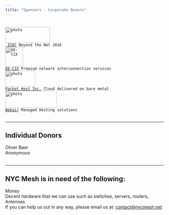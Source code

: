 ```yaml
---
title: "Sponsors - Corporate Donors"
---
```


<br>

<div class="flex flex-wrap justify-between">

<div class="h-auto w-50 pa0 mr2 mt2">
    <code><img src="logo_isoc_568×205.png" alt="photo" style="width:142px;height:50px;" ></code>
</div>
<div class=" w-40 pa mr0 ph0 mt2">
    <code><a href="https://www.internetsociety.org"> ISOC</a> Beyond the Net 2016 </code>
</div>


<div class="h-auto pa0 mr2 mt4">
<code><img src="logo_de-cix1476×1353.png" alt="DE-CIX" style="width:56px;height:61px;" ></code>
</div>
<div class=" h-auto pa0 mr0 ph0 mt4">
    <code><a href="https://de-cix.net">DE-CIX</a> Premium network interconnection services </code>
</div>


<div class="h-auto pa0 mr0 mt4">
    <code><img src="logo_Packet_2106×764.png" alt="photo" style="width:95px;height:50px;" ></code>
</div>
<div class=" h-auto pa0 mr0 ph0 mt4">
<code><a href="https://www.packet.com">Packet Host Inc.</a> Cloud delivered on bare metal </code>
</div>


<div class=" h-auto w-40 pa0 mr0 mt3">
<code><img src="logo_Webair_494×158.png" alt="photo" style="width:164px;height:53px;" ></code>
</div>
<div class=" h-auto w-auto pa0 ml4 ph0 mt3">
<code><a href="https://www.webair.com">Webair</a> Managed Hosting solutions </code>
</div>
</div>

<br>

---
Individual Donors
---
Oliver Baer<br>
Anonymous<br>
<br>

---
NYC Mesh is in need of the following:
---

Money<br>
Decent hardware that we can use such as switches, servers, routers, Antennas.<br>
If you can help us out in any way, please email us at: [contact@nycmesh.net](mailto:contact@nycmesh.net)
